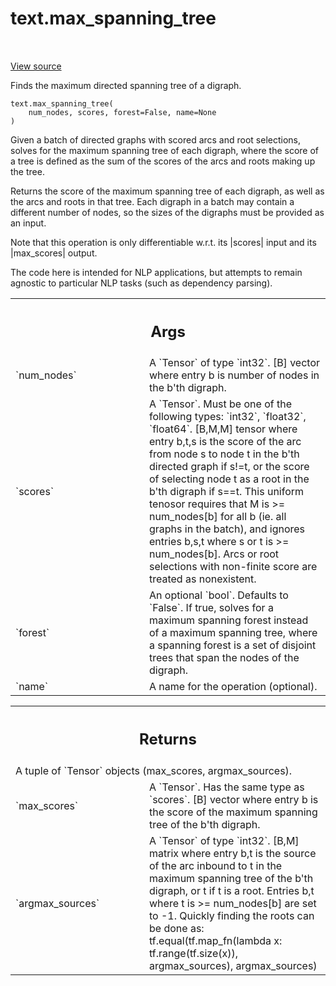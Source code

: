 <div itemscope itemtype="http://developers.google.com/ReferenceObject">
<meta itemprop="name" content="text.max_spanning_tree" />
<meta itemprop="path" content="Stable" />
</div>

# text.max_spanning_tree

<!-- Insert buttons and diff -->

<table class="tfo-notebook-buttons tfo-api" align="left">

</table>

<a target="_blank" href="https://github.com/tensorflow/text/tree/master/tensorflow_text/gen_mst_ops.py">View
source</a>

Finds the maximum directed spanning tree of a digraph.

<pre class="devsite-click-to-copy prettyprint lang-py tfo-signature-link">
<code>text.max_spanning_tree(
    num_nodes, scores, forest=False, name=None
)
</code></pre>

<!-- Placeholder for "Used in" -->

Given a batch of directed graphs with scored arcs and root selections, solves
for the maximum spanning tree of each digraph, where the score of a tree is
defined as the sum of the scores of the arcs and roots making up the tree.

Returns the score of the maximum spanning tree of each digraph, as well as the
arcs and roots in that tree. Each digraph in a batch may contain a different
number of nodes, so the sizes of the digraphs must be provided as an input.

Note that this operation is only differentiable w.r.t. its |scores| input and
its |max_scores| output.

The code here is intended for NLP applications, but attempts to remain agnostic
to particular NLP tasks (such as dependency parsing).

<!-- Tabular view -->
 <table class="responsive fixed orange">
<colgroup><col width="214px"><col></colgroup>
<tr><th colspan="2"><h2 class="add-link">Args</h2></th></tr>

<tr>
<td>
`num_nodes`
</td>
<td>
A `Tensor` of type `int32`.
[B] vector where entry b is number of nodes in the b'th digraph.
</td>
</tr><tr>
<td>
`scores`
</td>
<td>
A `Tensor`. Must be one of the following types: `int32`, `float32`, `float64`.
[B,M,M] tensor where entry b,t,s is the score of the arc from node s to
node t in the b'th directed graph if s!=t, or the score of selecting
node t as a root in the b'th digraph if s==t. This uniform tenosor
requires that M is >= num_nodes[b] for all b (ie. all graphs in the
batch), and ignores entries b,s,t where s or t is >= num_nodes[b].
Arcs or root selections with non-finite score are treated as
nonexistent.
</td>
</tr><tr>
<td>
`forest`
</td>
<td>
An optional `bool`. Defaults to `False`.
If true, solves for a maximum spanning forest instead of a maximum
spanning tree, where a spanning forest is a set of disjoint trees that
span the nodes of the digraph.
</td>
</tr><tr>
<td>
`name`
</td>
<td>
A name for the operation (optional).
</td>
</tr>
</table>

<!-- Tabular view -->
 <table class="responsive fixed orange">
<colgroup><col width="214px"><col></colgroup>
<tr><th colspan="2"><h2 class="add-link">Returns</h2></th></tr>
<tr class="alt">
<td colspan="2">
A tuple of `Tensor` objects (max_scores, argmax_sources).
</td>
</tr>
<tr>
<td>
`max_scores`
</td>
<td>
A `Tensor`. Has the same type as `scores`. [B] vector where entry b is the score of the maximum spanning tree
of the b'th digraph.
</td>
</tr><tr>
<td>
`argmax_sources`
</td>
<td>
A `Tensor` of type `int32`. [B,M] matrix where entry b,t is the source of the arc inbound to
t in the maximum spanning tree of the b'th digraph, or t if t is
a root. Entries b,t where t is >= num_nodes[b] are set to -1.
Quickly finding the roots can be done as:
tf.equal(tf.map_fn(lambda x: tf.range(tf.size(x)),
argmax_sources), argmax_sources)
</td>
</tr>
</table>
